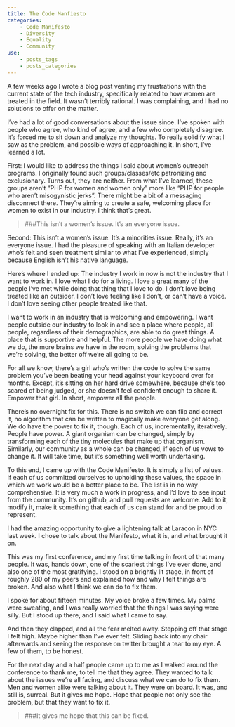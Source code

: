 ```yaml
---
title: The Code Manfiesto
categories:
    - Code Manifesto
    - Diversity
    - Equality
    - Community
use:
    - posts_tags
    - posts_categories
---
```

A few weeks ago I wrote a blog post venting my frustrations with the current state of the tech industry, specifically related to how women are treated in the field. It wasn’t terribly rational. I was complaining, and I had no solutions to offer on the matter.

I’ve had a lot of good conversations about the issue since. I’ve spoken with people who agree, who kind of agree, and a few who completely disagree. It’s forced me to sit down and analyze my thoughts. To really solidify what I saw as the problem, and possible ways of approaching it. In short, I’ve learned a lot.

First: I would like to address the things I said about women’s outreach programs. I originally found such groups/classes/etc patronizing and exclusionary. Turns out, they are neither. From what I’ve learned, these groups aren’t “PHP for women and women only” more like “PHP for people who aren’t misogynistic jerks”. There might be a bit of a messaging disconnect there. They’re aiming to create a safe, welcoming place for women to exist in our industry. I think that’s great.

>###This isn’t a women’s issue. It’s an everyone issue.


Second: This isn’t a women’s issue. It’s a minorities issue. Really, it’s an everyone issue. I had the pleasure of speaking with an Italian developer who’s felt and seen treatment similar to what I’ve experienced, simply because English isn’t his native language.

Here’s where I ended up: The industry I work in now is not the industry that I want to work in. I love what I do for a living. I love a great many of the people I’ve met while doing that thing that I love to do. I don’t love being treated like an outsider. I don’t love feeling like I don’t, or can’t have a voice. I don’t love seeing other people treated like that.

I want to work in an industry that is welcoming and empowering. I want people outside our industry to look in and see a place where people, all people, regardless of their demographics, are able to do great things. A place that is supportive and helpful. The more people we have doing what we do, the more brains we have in the room, solving the problems that we’re solving, the better off we’re all going to be.

For all we know, there’s a girl who’s written the code to solve the same problem you’ve been beating your head against your keyboard over for months. Except, it’s sitting on her hard drive somewhere, because she’s too scared of being judged, or she doesn’t feel confident enough to share it. Empower that girl. In short, empower all the people.

There’s no overnight fix for this. There is no switch we can flip and correct it, no algorithm that can be written to magically make everyone get along. We do have the power to fix it, though. Each of us, incrementally, iteratively. People have power. A giant organism can be changed, simply by transforming each of the tiny molecules that make up that organism. Similarly, our community as a whole can be changed, if each of us vows to change it. It will take time, but it’s something well worth undertaking.

To this end, I came up with the Code Manifesto. It is simply a list of values. If each of us committed ourselves to upholding these values, the space in which we work would be a better place to be. The list is in no way comprehensive. It is very much a work in progress, and I’d love to see input from the community. It’s on github, and pull requests are welcome. Add to it, modify it, make it something that each of us can stand for and be proud to represent.


I had the amazing opportunity to give a lightening talk at Laracon in NYC last week. I chose to talk about the Manifesto, what it is, and what brought it on.

This was my first conference, and my first time talking in front of that many people. It was, hands down, one of the scariest things I’ve ever done, and also one of the most gratifying. I stood on a brightly lit stage, in front of roughly 280 of my peers and explained how and why I felt things are broken. And also what I think we can do to fix them.

I spoke for about fifteen minutes. My voice broke a few times. My palms were sweating, and I was really worried that the things I was saying were silly. But I stood up there, and I said what I came to say.

And then they clapped, and all the fear melted away. Stepping off that stage I felt high. Maybe higher than I’ve ever felt. Sliding back into my chair afterwards and seeing the response on twitter brought a tear to my eye. A few of them, to be honest.

For the next day and a half people came up to me as I walked around the conference to thank me, to tell me that they agree. They wanted to talk about the issues we’re all facing, and discuss what we can do to fix them. Men and women alike were talking about it. They were on board. It was, and still is, surreal. But it gives me hope. Hope that people not only see the problem, but that they want to fix it.

>###It gives me hope that this can be fixed.
